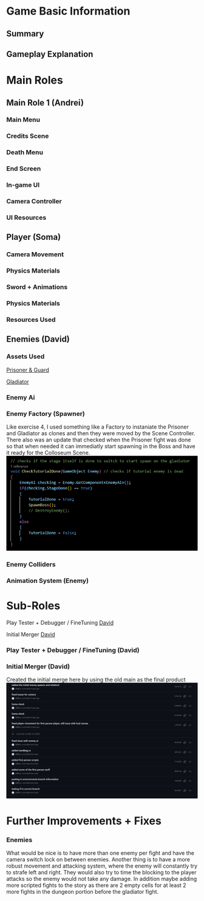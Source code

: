 # Game Basic Information #

## Summary ##

## Gameplay Explanation ##

# Main Roles #

## Main Role 1 (Andrei) 

### Main Menu

### Credits Scene

### Death Menu

### End Screen

### In-game UI

### Camera Controller

### UI Resources

## Player (Soma) 

### Camera Movement

### Physics Materials

### Sword + Animations

### Physics Materials

### Resources Used

## Enemies (David)

### Assets Used
[Prisoner & Guard](https://assetstore.unity.com/packages/3d/characters/humanoids/fantasy/swordsman-170111)

[Gladiator](https://assetstore.unity.com/packages/3d/characters/humanoids/fantasy/crusader-tank-101601)

### Enemy Ai

### Enemy Factory (Spawner)
Like exercise 4, I used something like a Factory to instaniate the Prisoner and Gladiator as clones and then they were moved by the Scene Controller. 
![]()
There also was an update that checked when the Prisoner fight was done so that when needed it can immediatly start spawning in the Boss and have it ready for the Colloseum Scene. 
![](Examples/checkingprisoner.png)

### Enemy Colliders

### Animation System (Enemy)


# Sub-Roles
Play Tester + Debugger / FineTuning [David](https://github.com/dt89eor)

Initial Merger [David](https://github.com/dt89eor)

### Play Tester + Debugger / FineTuning (David)


### Initial Merger (David)
Created the initial merge here by using the old main as the final product ![](Examples/merges.png) 



# Further Improvements + Fixes #

### Enemies
What would be nice is to have more than one enemy per fight and have the camera switch lock on between enemies. Another thing is to have a more robust movement and attacking system, where the enemy will constantly try to strafe left and right. They would also try to time the blocking to the player attacks so the enemy would not take any damage. In addition maybe adding more scripted fights to the story as there are 2 empty cells for at least 2 more fights in the dungeon portion before the gladiator fight. 

